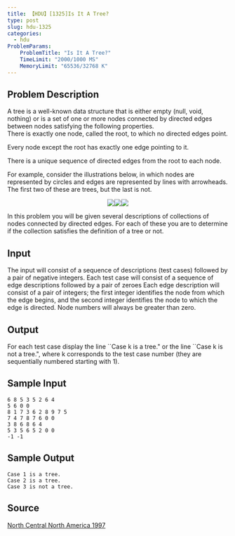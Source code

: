 ```yaml
---
title: 【HDU】[1325]Is It A Tree?
type: post
slug: hdu-1325
categories:
  - hdu
ProblemParams:
    ProblemTitle: "Is It A Tree?"
    TimeLimit: "2000/1000 MS"
    MemoryLimit: "65536/32768 K"
---
```


## Problem Description

A tree is a well-known data structure that is either empty (null, void, nothing) or is a set of one or more nodes connected by directed edges between nodes satisfying the following properties.  
There is exactly one node, called the root, to which no directed edges point.  
  
Every node except the root has exactly one edge pointing to it.  
  
There is a unique sequence of directed edges from the root to each node.  
  
For example, consider the illustrations below, in which nodes are represented by circles and edges are represented by lines with arrowheads. The first two of these are trees, but the last is not.  
  
<div style="text-align: center;"><img style="max-width:100%;" src="https://r2-oj.boiltask.com/hdu-1325/ae96e556999c671705e79ef1080d0ebf"><img style="max-width:100%;" src="https://r2-oj.boiltask.com/hdu-1325/0e56250911e0ddd61abfe70e9b6eaef3"><img style="max-width:100%;" src="https://r2-oj.boiltask.com/hdu-1325/6aaaf118bd43220cba6a96976ddfb04a"></div>  
  
In this problem you will be given several descriptions of collections of nodes connected by directed edges. For each of these you are to determine if the collection satisfies the definition of a tree or not.

## Input

The input will consist of a sequence of descriptions (test cases) followed by a pair of negative integers. Each test case will consist of a sequence of edge descriptions followed by a pair of zeroes Each edge description will consist of a pair of integers; the first integer identifies the node from which the edge begins, and the second integer identifies the node to which the edge is directed. Node numbers will always be greater than zero.

## Output

For each test case display the line \`\`Case k is a tree." or the line \`\`Case k is not a tree.", where k corresponds to the test case number (they are sequentially numbered starting with 1).

## Sample Input

```
6 8 5 3 5 2 6 4
5 6 0 0
8 1 7 3 6 2 8 9 7 5
7 4 7 8 7 6 0 0
3 8 6 8 6 4
5 3 5 6 5 2 0 0
-1 -1

```

## Sample Output

```
Case 1 is a tree.
Case 2 is a tree.
Case 3 is not a tree.

```

## Source

[North Central North America 1997](https://acm.hdu.edu.cn//search.php?field=problem&key=North+Central+North+America+1997&source=1&searchmode=source)
